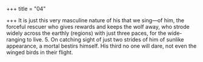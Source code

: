 +++
title = "04"

+++
It is just this very masculine nature of his that we sing—of him, the  forceful rescuer who gives rewards and keeps the wolf away,
who strode widely across the earthly (regions) with just three paces, for  the wide-ranging to live. 5. On catching sight of just two strides of him of sunlike appearance, a  mortal bestirs himself.
His third no one will dare, not even the winged birds in their flight.